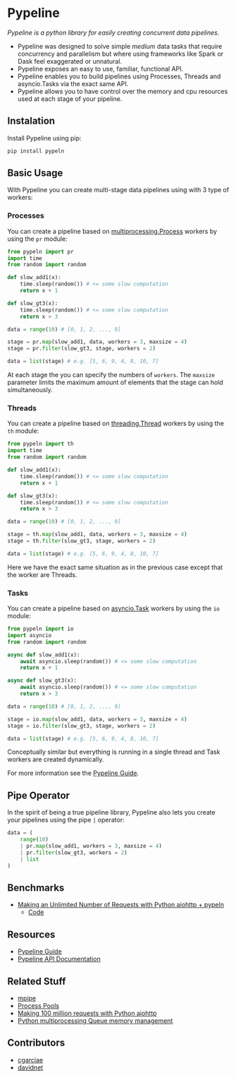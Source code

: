 # Pypeline

_Pypeline is a python library for easily creating concurrent data pipelines._

* Pypeline was designed to solve simple _medium_ data tasks that require concurrency and parallelism but where using frameworks like Spark or Dask feel exaggerated or unnatural.
* Pypeline exposes an easy to use, familiar, functional API.
* Pypeline enables you to build pipelines using Processes, Threads and asyncio.Tasks via the exact same API.
* Pypeline allows you to have control over the memory and cpu resources used at each stage of your pipeline.

## Instalation

Install Pypeline using pip:
```bash
pip install pypeln
```

## Basic Usage
With Pypeline you can create multi-stage data pipelines using with 3 type of workers:

### Processes
You can create a pipeline based on [multiprocessing.Process](https://docs.python.org/3.4/library/multiprocessing.html#multiprocessing.Process) workers by using the `pr` module:

```python
from pypeln import pr
import time
from random import random

def slow_add1(x):
    time.sleep(random()) # <= some slow computation
    return x + 1

def slow_gt3(x):
    time.sleep(random()) # <= some slow computation
    return x > 3

data = range(10) # [0, 1, 2, ..., 9] 

stage = pr.map(slow_add1, data, workers = 3, maxsize = 4)
stage = pr.filter(slow_gt3, stage, workers = 2)

data = list(stage) # e.g. [5, 6, 9, 4, 8, 10, 7]
```
At each stage the you can specify the numbers of `workers`. The `maxsize` parameter limits the maximum amount of elements that the stage can hold simultaneously.

### Threads
You can create a pipeline based on [threading.Thread](https://docs.python.org/3/library/threading.html#threading.Thread) workers by using the `th` module:
```python
from pypeln import th
import time
from random import random

def slow_add1(x):
    time.sleep(random()) # <= some slow computation
    return x + 1

def slow_gt3(x):
    time.sleep(random()) # <= some slow computation
    return x > 3

data = range(10) # [0, 1, 2, ..., 9] 

stage = th.map(slow_add1, data, workers = 3, maxsize = 4)
stage = th.filter(slow_gt3, stage, workers = 2)

data = list(stage) # e.g. [5, 6, 9, 4, 8, 10, 7]
```
Here we have the exact same situation as in the previous case except that the worker are Threads.

### Tasks
You can create a pipeline based on [asyncio.Task](https://docs.python.org/3.4/library/asyncio-task.html#asyncio.Task) workers by using the `io` module:
```python
from pypeln import io
import asyncio
from random import random

async def slow_add1(x):
    await asyncio.sleep(random()) # <= some slow computation
    return x + 1

async def slow_gt3(x):
    await asyncio.sleep(random()) # <= some slow computation
    return x > 3

data = range(10) # [0, 1, 2, ..., 9] 

stage = io.map(slow_add1, data, workers = 3, maxsize = 4)
stage = io.filter(slow_gt3, stage, workers = 2)

data = list(stage) # e.g. [5, 6, 9, 4, 8, 10, 7]
```
Conceptually similar but everything is running in a single thread and Task workers are created dynamically.

For more information see the [Pypeline Guide](https://cgarciae.gitbook.io/pypeln).

## Pipe Operator
In the spirit of being a true pipeline library, Pypeline also lets you create your pipelines using the pipe `|` operator:

```python
data = (
    range(10)
    | pr.map(slow_add1, workers = 3, maxsize = 4)
    | pr.filter(slow_gt3, workers = 2)
    | list
)
```

## Benchmarks
* [Making an Unlimited Number of Requests with Python aiohttp + pypeln](https://medium.com/@cgarciae/making-an-infinite-number-of-requests-with-python-aiohttp-pypeln-3a552b97dc95)
  * [Code](https://github.com/cgarciae/pypeln/tree/master/benchmarks/100_million_downloads)

## Resources
* [Pypeline Guide](https://cgarciae.gitbook.io/pypeln)
* [Pypeline API Documentation](https://cgarciae.github.io/pypeln/)


## Related Stuff
* [mpipe](https://vmlaker.github.io/mpipe/)
* [Process Pools](https://docs.python.org/3.4/library/multiprocessing.html?highlight=process#module-multiprocessing.pool)
* [Making 100 million requests with Python aiohttp](https://www.artificialworlds.net/blog/2017/06/12/making-100-million-requests-with-python-aiohttp/)
* [Python multiprocessing Queue memory management](https://stackoverflow.com/questions/52286527/python-multiprocessing-queue-memory-management/52286686#52286686)


## Contributors
* [cgarciae](https://github.com/cgarciae)
* [davidnet](https://github.com/davidnet)